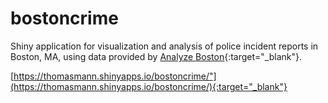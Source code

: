 # bostoncrime
Shiny application for visualization and analysis of police incident reports in Boston, MA, 
using data provided by [Analyze Boston](https://data.boston.gov/){:target="_blank"}.

[https://thomasmann.shinyapps.io/bostoncrime/"](https://thomasmann.shinyapps.io/bostoncrime/){:target="_blank"}
